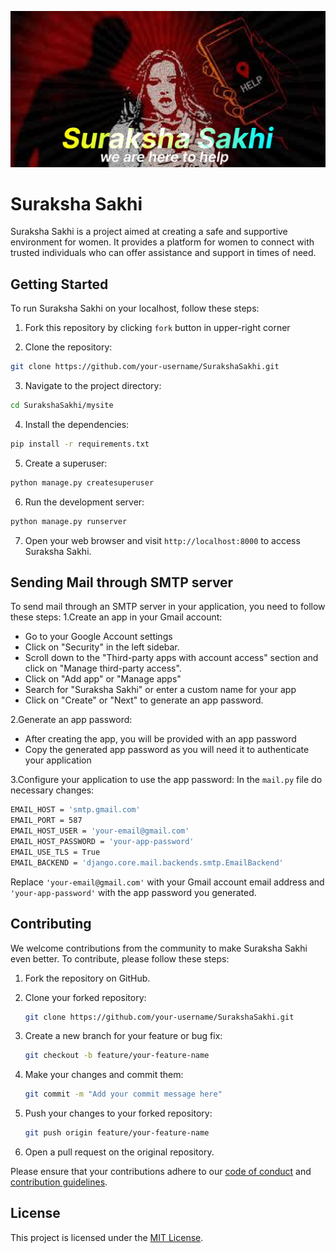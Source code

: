 ![image-banner](surakshasakhi.png)

# Suraksha Sakhi

Suraksha Sakhi is a project aimed at creating a safe and supportive environment for women. It provides a platform for women to connect with trusted individuals who can offer assistance and support in times of need.

## Getting Started

To run Suraksha Sakhi on your localhost, follow these steps:

1. Fork this repository by clicking `fork` button in upper-right corner

2. Clone the repository:
```bash
git clone https://github.com/your-username/SurakshaSakhi.git
```

3. Navigate to the project directory:
```bash
cd SurakshaSakhi/mysite
```

4. Install the dependencies:
```bash
pip install -r requirements.txt
```

5. Create a superuser:
```bash
python manage.py createsuperuser
```

6. Run the development server:
```bash
python manage.py runserver
```

7. Open your web browser and visit `http://localhost:8000` to access Suraksha Sakhi.


## Sending Mail through SMTP server
To send mail through an SMTP server in your application, you need to follow these steps:
1.Create an app in your Gmail account:
<ul>
  <li>Go to your Google Account settings</li>
  <li>Click on "Security" in the left sidebar.</li>
  <li>Scroll down to the "Third-party apps with account access" section and click on "Manage third-party access".</li>
  <li>Click on "Add app" or "Manage apps"</li>
  <li>Search for "Suraksha Sakhi" or enter a custom name for your app</li>
  <li>Click on "Create" or "Next" to generate an app password.</li>
</ul>
2.Generate an app password:
<ul>
  <li>After creating the app, you will be provided with an app password</li>
  <li>Copy the generated app password as you will need it to authenticate your application</li>
</ul>

3.Configure your application to use the app password:
In the `mail.py` file do necessary changes:
```bash
EMAIL_HOST = 'smtp.gmail.com'
EMAIL_PORT = 587
EMAIL_HOST_USER = 'your-email@gmail.com'
EMAIL_HOST_PASSWORD = 'your-app-password'
EMAIL_USE_TLS = True
EMAIL_BACKEND = 'django.core.mail.backends.smtp.EmailBackend'
```
Replace `'your-email@gmail.com'` with your Gmail account email address and `'your-app-password'` with the app password you generated.

## Contributing

We welcome contributions from the community to make Suraksha Sakhi even better. To contribute, please follow these steps:

1. Fork the repository on GitHub.

2. Clone your forked repository:
    ```bash
    git clone https://github.com/your-username/SurakshaSakhi.git
    ```

3. Create a new branch for your feature or bug fix:
    ```bash
    git checkout -b feature/your-feature-name
    ```

4. Make your changes and commit them:
    ```bash
    git commit -m "Add your commit message here"
    ```

5. Push your changes to your forked repository:
    ```bash
    git push origin feature/your-feature-name
    ```

6. Open a pull request on the original repository.

Please ensure that your contributions adhere to our [code of conduct](CONTRIBUTING.md) and [contribution guidelines](CONTRIBUTING.md).

## License

This project is licensed under the [MIT License](LICENSE).